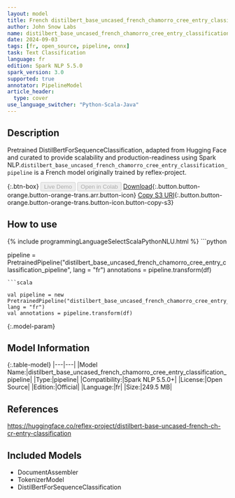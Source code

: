 ```yaml
---
layout: model
title: French distilbert_base_uncased_french_chamorro_cree_entry_classification_pipeline pipeline DistilBertForSequenceClassification from reflex-project
author: John Snow Labs
name: distilbert_base_uncased_french_chamorro_cree_entry_classification_pipeline
date: 2024-09-03
tags: [fr, open_source, pipeline, onnx]
task: Text Classification
language: fr
edition: Spark NLP 5.5.0
spark_version: 3.0
supported: true
annotator: PipelineModel
article_header:
  type: cover
use_language_switcher: "Python-Scala-Java"
---
```


## Description

Pretrained DistilBertForSequenceClassification, adapted from Hugging Face and curated to provide scalability and production-readiness using Spark NLP.`distilbert_base_uncased_french_chamorro_cree_entry_classification_pipeline` is a French model originally trained by reflex-project.

{:.btn-box}
<button class="button button-orange" disabled>Live Demo</button>
<button class="button button-orange" disabled>Open in Colab</button>
[Download](https://s3.amazonaws.com/auxdata.johnsnowlabs.com/public/models/distilbert_base_uncased_french_chamorro_cree_entry_classification_pipeline_fr_5.5.0_3.0_1725330124035.zip){:.button.button-orange.button-orange-trans.arr.button-icon}
[Copy S3 URI](s3://auxdata.johnsnowlabs.com/public/models/distilbert_base_uncased_french_chamorro_cree_entry_classification_pipeline_fr_5.5.0_3.0_1725330124035.zip){:.button.button-orange.button-orange-trans.button-icon.button-copy-s3}

## How to use



<div class="tabs-box" markdown="1">
{% include programmingLanguageSelectScalaPythonNLU.html %}
```python

pipeline = PretrainedPipeline("distilbert_base_uncased_french_chamorro_cree_entry_classification_pipeline", lang = "fr")
annotations =  pipeline.transform(df)   

```
```scala

val pipeline = new PretrainedPipeline("distilbert_base_uncased_french_chamorro_cree_entry_classification_pipeline", lang = "fr")
val annotations = pipeline.transform(df)

```
</div>

{:.model-param}
## Model Information

{:.table-model}
|---|---|
|Model Name:|distilbert_base_uncased_french_chamorro_cree_entry_classification_pipeline|
|Type:|pipeline|
|Compatibility:|Spark NLP 5.5.0+|
|License:|Open Source|
|Edition:|Official|
|Language:|fr|
|Size:|249.5 MB|

## References

https://huggingface.co/reflex-project/distilbert-base-uncased-french-ch-cr-entry-classification

## Included Models

- DocumentAssembler
- TokenizerModel
- DistilBertForSequenceClassification
